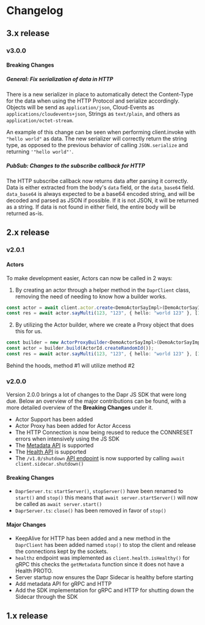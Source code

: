 # Changelog

## 3.x release

### v3.0.0

#### Breaking Changes

##### General: Fix serialization of data in HTTP

There is a new serializer in place to automatically detect the Content-Type for the data when using the HTTP Protocol and serialize accordingly. Objects will be send as `application/json`, Cloud-Events as `applications/cloudevents+json`, Strings as `text/plain`, and others as `application/octet-stream`.

An example of this change can be seen when performing client.invoke with `"hello world"` as data. The new serializer will correctly return the string type, as opposed to the previous behavior of calling `JSON.serialize` and returning `'"hello world"'`.

##### PubSub: Changes to the subscribe callback for HTTP

The HTTP subscribe callback now returns data after parsing it correctly. Data is either extracted from the body's `data` field, or the `data_base64` field. `data_base64` is always expected to be a base64 encoded string, and will be decoded and parsed as JSON if possible. If it is not JSON, it will be returned as a string. If data is not found in either field, the entire body will be returned as-is.

## 2.x release

### v2.0.1

#### Actors

To make development easier, Actors can now be called in 2 ways:

1. By creating an actor through a helper method in the `DaprClient` class, removing the need of needing to know how a builder works.

```typescript
const actor = await client.actor.create<DemoActorSayImpl>(DemoActorSayImpl);
const res = await actor.sayMulti(123, "123", { hello: "world 123" }, [1, 2, 3]);
```

2. By utilizing the Actor builder, where we create a Proxy object that does this for us.

```typescript
const builder = new ActorProxyBuilder<DemoActorSayImpl>(DemoActorSayImpl, client);
const actor = builder.build(ActorId.createRandomId());
const res = await actor.sayMulti(123, "123", { hello: "world 123" }, [1, 2, 3]);
```

Behind the hoods, method #1 will utilize method #2

### v2.0.0

Version 2.0.0 brings a lot of changes to the Dapr JS SDK that were long due. Below an overview of the major contributions can be found, with a more detailed overview of the **Breaking Changes** under it.

- Actor Support has been added
- Actor Proxy has been added for Actor Access
- The HTTP Connection is now being reused to reduce the CONNRESET errors when intensively using the JS SDK
- The [Metadata API](https://docs.dapr.io/reference/api/metadata_api/) is supported
- The [Health API](https://docs.dapr.io/reference/api/health_api/) is supported
- The `/v1.0/shutdown` [API endpoint](https://docs.dapr.io/operations/hosting/kubernetes/kubernetes-job/) is now supported by calling `await client.sidecar.shutdown()`

#### Breaking Changes

- `DaprServer.ts`: `startServer()`, `stopServer()` have been renamed to `start()` and `stop()` this means that `await server.startServer()` will now be called as `await server.start()`
- `DaprServer.ts`: `close()` has been removed in favor of `stop()`

#### Major Changes

- KeepAlive for HTTP has been added and a new method in the `DaprClient` has been added named `stop()` to stop the client and release the connections kept by the sockets.
- `healthz` endpoint was implemented as `client.health.isHealthy()` for gRPC this checks the `getMetadata` function since it does not have a Health PROTO.
- Server startup now ensures the Dapr Sidecar is healthy before starting
- Add metadata API for gRPC and HTTP
- Add the SDK implementation for gRPC and HTTP for shutting down the Sidecar through the SDK

## 1.x release
